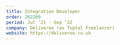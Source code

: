 ```yaml
---
title: Integration Developer
order: 202209
period: Jul ‘21 - Sep ‘22
company: Deliveroo (as Toptal Freelancer)
website: https://deliveroo.co.uk
---
```

